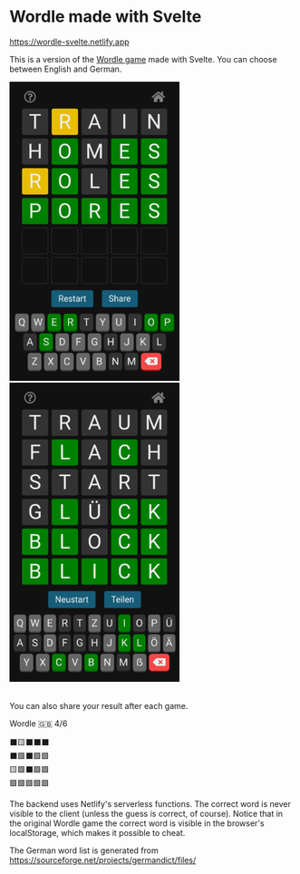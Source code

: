 # Wordle made with Svelte

https://wordle-svelte.netlify.app

This is a version of the [Wordle game](https://www.powerlanguage.co.uk/wordle/) made with Svelte. You can choose between English and German.

<div>
<img src="./public/img/screenshot-en.png" alt="screenshot english version" width="300px">
 &nbsp;&nbsp;&nbsp;&nbsp;&nbsp;&nbsp;&nbsp;&nbsp;
<img src="./public/img/screenshot-de.png" alt="screenshot german version" width="300px">
</div>
<br>

You can also share your result after each game.

Wordle 🇬🇧 4/6

⬛🟨⬛⬛⬛<br>
⬛🟩⬛🟩🟩<br>
🟨🟩⬛🟩🟩<br>
🟩🟩🟩🟩🟩<br>

The backend uses Netlify's serverless functions. The correct word is never visible to the client (unless the guess is correct, of course). Notice that in the original Wordle game the correct word is visible in the browser's localStorage, which makes it possible to cheat.

The German word list is generated from
https://sourceforge.net/projects/germandict/files/
